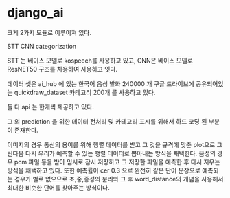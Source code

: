 # django_ai

크게 2가지 모듈로 이루어져 있다.

STT
CNN categorization


STT 는 베이스 모델로 kospeech를 사용하고 있고,
CNN은 베이스 모델로 ResNET50 구조를 차용하여 사용하고 잇다.

데이터 셋은 ai_hub 에 있는 한국어 음성 발화 240000 개
구글 드라이브에 공유되어있는 quickdraw_dataset 카테고리 200개 를 사용하고 있다.

둘 다 api 는 한개씩 제공하고 있다.

그 외 prediction 을 위한 데이터 전처리 및 카테고리 표시를 위해서 하드 코딩 된 부분이 존재한다.

이미지의 경우 통신의 용이를 위해 행렬 데이터를 받고 그 것을 규격에 맞춘 plot으로 그린다음 다시 우리가 예측할 수 있는 행렬 데이터로 뽑아내는 방식을 채택한다.
음성의 경우 pcm 파일 등을 받아 임시로 잠시 저장하고 그 저장한 파일을 예측한 후 다시 지우는 방식을 채택하고 있다.
또한 예측률이 cer 0.3 으로 완전히 같은 단어 문장으로 예측되는 경우가 별로 없으므로 초,중,종성의 분리와 그 후 word_distance의 개념을 사용해서 최대한 비슷한 단어를 찾아주는 방식이다.
